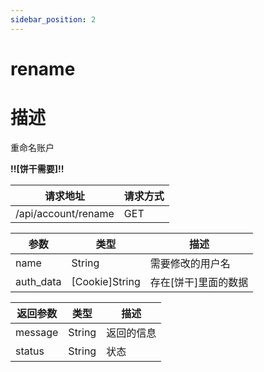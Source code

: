 ```yaml
---
sidebar_position: 2
---
```

# rename
# 描述
重命名账户

**!!\[饼干需要\]!!**

| 请求地址 | 请求方式 |
| --- | --- |
| /api/account/rename | GET |


|参数|类型|描述|
|---|---|---|
|name|String|需要修改的用户名|
|auth_data|\[Cookie\]String|存在\[饼干\]里面的数据|

|返回参数|类型|描述|
|---|---|---|
|message|String|返回的信息|
|status|String|状态|